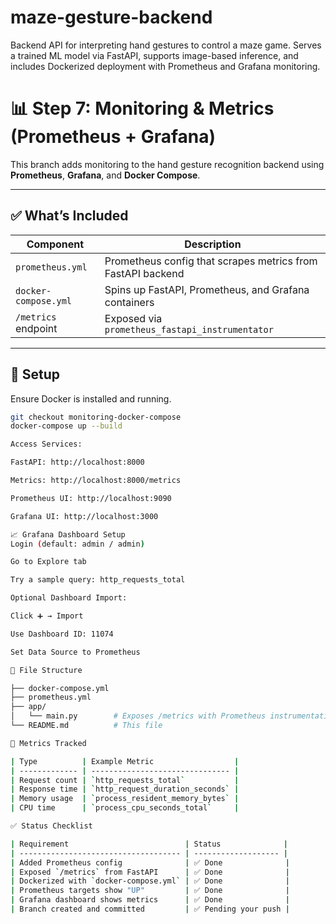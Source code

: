 # maze-gesture-backend
Backend API for interpreting hand gestures to control a maze game. Serves a trained ML model via FastAPI, supports image-based inference, and includes Dockerized deployment with Prometheus and Grafana monitoring.

# 📊 Step 7: Monitoring & Metrics (Prometheus + Grafana)

This branch adds monitoring to the hand gesture recognition backend using **Prometheus**, **Grafana**, and **Docker Compose**.

---

## ✅ What’s Included

| Component          | Description                                                  |
|--------------------|--------------------------------------------------------------|
| `prometheus.yml`   | Prometheus config that scrapes metrics from FastAPI backend |
| `docker-compose.yml` | Spins up FastAPI, Prometheus, and Grafana containers       |
| `/metrics` endpoint | Exposed via `prometheus_fastapi_instrumentator`            |

---

## 🧱 Setup

Ensure Docker is installed and running.

```bash
git checkout monitoring-docker-compose
docker-compose up --build

Access Services:

FastAPI: http://localhost:8000

Metrics: http://localhost:8000/metrics

Prometheus UI: http://localhost:9090

Grafana UI: http://localhost:3000

📈 Grafana Dashboard Setup
Login (default: admin / admin)

Go to Explore tab

Try a sample query: http_requests_total

Optional Dashboard Import:

Click ➕ → Import

Use Dashboard ID: 11074

Set Data Source to Prometheus

📂 File Structure

├── docker-compose.yml
├── prometheus.yml
├── app/
│   └── main.py        # Exposes /metrics with Prometheus instrumentation
└── README.md          # This file

📌 Metrics Tracked

| Type          | Example Metric                  |
| ------------- | ------------------------------- |
| Request count | `http_requests_total`           |
| Response time | `http_request_duration_seconds` |
| Memory usage  | `process_resident_memory_bytes` |
| CPU time      | `process_cpu_seconds_total`     |

✅ Status Checklist

| Requirement                          | Status              |
| ------------------------------------ | ------------------- |
| Added Prometheus config              | ✅ Done              |
| Exposed `/metrics` from FastAPI      | ✅ Done              |
| Dockerized with `docker-compose.yml` | ✅ Done              |
| Prometheus targets show "UP"         | ✅ Done              |
| Grafana dashboard shows metrics      | ✅ Done              |
| Branch created and committed         | ✅ Pending your push |

